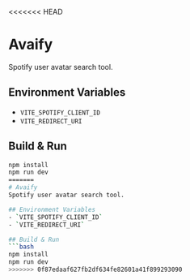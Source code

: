 <<<<<<< HEAD
# Avaify
Spotify user avatar search tool.  

## Environment Variables
- `VITE_SPOTIFY_CLIENT_ID`
- `VITE_REDIRECT_URI`

## Build & Run
```bash
npm install
npm run dev
=======
# Avaify
Spotify user avatar search tool.  

## Environment Variables
- `VITE_SPOTIFY_CLIENT_ID`
- `VITE_REDIRECT_URI`

## Build & Run
```bash
npm install
npm run dev
>>>>>>> 0f87edaaf627fb2df634fe82601a41f899293090
